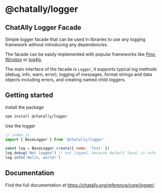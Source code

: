 # @chatally/logger

## ChatAlly Logger Facade

Simple logger facade that can be used in libraries to use any logging framework without introducing any dependencies.

The facade can be easily implemented with popular frameworks like [Pino](https://github.com/pinojs/pino), [Winston](https://github.com/winstonjs/winston) or [log4js](https://log4js-node.github.io/log4js-node/).

The main interface of the facade is `Logger`, it supports typical log methods (debug, info, warn, error), logging of messages, format strings and data objects including errors, and creating named child loggers.

## Getting started

Install the package

```sh
npm install @chatally/logger
```

Use the logger

```js
// index.js
import { BaseLogger } from '@chatally/logger'

const log = BaseLogger.create({ name: 'Test' })
log.debug('Not logged') // not logged, because default level is info
log.info('Hello, world!')
```

## Documentation

Find the full documentation at https://chatally.org/reference/core/logger/.
